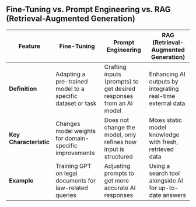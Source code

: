## Fine-Tuning vs. Prompt Engineering vs. RAG (Retrieval-Augmented Generation)

| Feature            | Fine-Tuning | Prompt Engineering | RAG (Retrieval-Augmented Generation) |
|--------------------|------------|--------------------|------------------------------------|
| **Definition**     | Adapting a pre-trained model to a specific dataset or task | Crafting inputs (prompts) to get desired responses from an AI model | Enhancing AI outputs by integrating real-time external data |
| **Key Characteristic** | Changes model weights for domain-specific improvements | Does not change the model, only refines how input is structured | Mixes static model knowledge with fresh, retrieved data |
| **Example**       | Training GPT on legal documents for law-related queries | Adjusting prompts to get more accurate AI responses | Using a search tool alongside AI for up-to-date answers |
